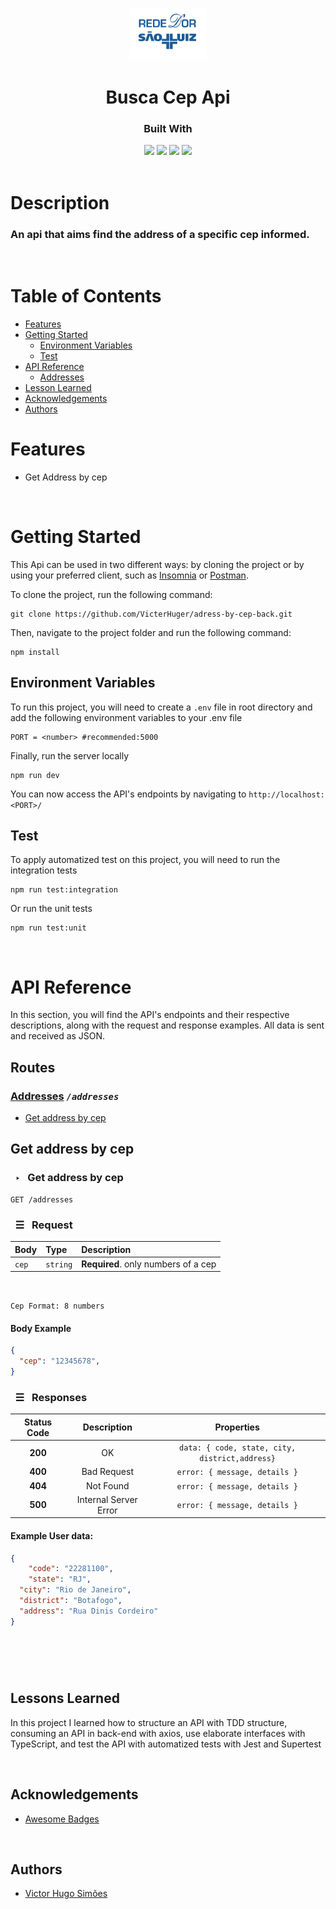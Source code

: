 

<p align="center">
  <img  src="./assets/Screenshot from 2022-12-23 07-26-44.png">
</p>
<h1 align="center">
   Busca Cep Api
</h1>
<div align="center">

  <h3>Built With</h3>
  <img src="https://img.shields.io/badge/TypeScript-007ACC?style=for-the-badge&logo=typescript&logoColor=white" height="30px"/>
  <img src="https://img.shields.io/badge/Node.js-43853D?style=for-the-badge&logo=node.js&logoColor=white" height="30px"/>  
  <img src="https://img.shields.io/badge/Express.js-404D59?style=for-the-badge&logo=express.js&logoColor=white" height="30px"/>
  <img src="https://img.shields.io/badge/Jest-323330?style=for-the-badge&logo=Jest&logoColor=white" height="30px"/>
  
</div>

<br/>

# Description

### An api that aims find the address of a specific cep informed.

</br>

# Table of Contents
- [Features](#features)
- [Getting Started](#getting-started)
    - [Environment Variables](#environment-variables)
    - [Test](#test)
- [API Reference](#api-reference)
  - [Addresses](#addresses)
- [Lesson Learned](#lesson-learned)
- [Acknowledgements](#acknowledgements)
- [Authors](#authors)

# Features

-   Get Address by cep


</br>

# Getting Started

This Api can be used in two different ways: by cloning the project or by using your preferred client, such as [Insomnia](https://insomnia.rest/) or [Postman](https://www.getpostman.com/).

To clone the project, run the following command:

```git
git clone https://github.com/VicterHuger/adress-by-cep-back.git
```

Then, navigate to the project folder and run the following command:

```git
npm install
```

## Environment Variables

To run this project, you will need to create a `.env` file in root directory and
add the following environment variables to your .env file

```git
PORT = <number> #recommended:5000
```


Finally, run the server locally

```git
npm run dev 
```

You can now access the API's endpoints by navigating to `http://localhost:<PORT>/`

## Test

To apply automatized test on this project, you will need to run the integration tests

```git
npm run test:integration 
```

Or run the unit tests

```git
npm run test:unit 
```

<br/>


# API Reference
In this section, you will find the API's endpoints and their respective descriptions, along with the request and response examples. All data is sent and received as JSON.

## Routes

### [Addresses](#addresses) _`/addresses`_

- [Get address by cep](#---get-address-by-cep)


## Get address by cep

### &nbsp; ‣ &nbsp; Get address by cep

```http
GET /addresses
```

### &nbsp; ☰ &nbsp; Request

| Body             | Type     | Description                        |
| :--------------- | :------- | :--------------------------------- |
| `cep`           | `string` | **Required**. only numbers of a cep       |

<br/>

`Cep Format: 8 numbers`


#### Body Example

```json
{
  "cep": "12345678",
}
```


### &nbsp; ☰ &nbsp; Responses

| Status Code |      Description      |          Properties           |
| :---------: | :-------------------: | :---------------------------: |
|   **200**   |        OK        |   `data: { code, state, city, district,address}`    |
|   **400**   |    Bad Request    | `error: { message, details }` |
|   **404**   |    Not Found    | `error: { message, details }` |
|   **500**   | Internal Server Error | `error: { message, details }` |

#### Example User data:
```json
{
	"code": "22281100",
	"state": "RJ",
  "city": "Rio de Janeiro",
  "district": "Botafogo",
  "address": "Rua Dinis Cordeiro"
}
```
#

</br>

</br>

## Lessons Learned

In this project I learned  how to structure an API with TDD structure, consuming an API in back-end with axios, use elaborate interfaces with TypeScript, and test the API with automatized tests with Jest and Supertest

</br>

## Acknowledgements

-   [Awesome Badges](https://github.com/Envoy-VC/awesome-badges)

</br>

## Authors

-   [Victor Hugo Simões](https://github.com/VicterHuger)
<br/>